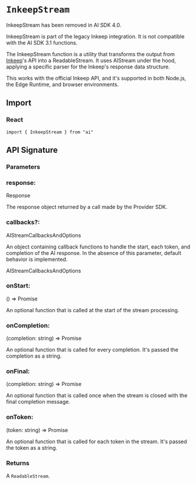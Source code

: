 # `InkeepStream`

InkeepStream has been removed in AI SDK 4.0.

InkeepStream is part of the legacy Inkeep integration. It is not compatible
with the AI SDK 3.1 functions.

The InkeepStream function is a utility that transforms the output from [Inkeep](https://inkeep.com)'s API into a ReadableStream. It uses AIStream under the hood, applying a specific parser for the Inkeep's response data structure.

This works with the official Inkeep API, and it's supported in both Node.js, the Edge Runtime, and browser environments.

## Import

### React

```
import { InkeepStream } from "ai"
```

## API Signature

### Parameters

### response:

Response

The response object returned by a call made by the Provider SDK.

### callbacks?:

AIStreamCallbacksAndOptions

An object containing callback functions to handle the start, each token, and completion of the AI response. In the absence of this parameter, default behavior is implemented.

AIStreamCallbacksAndOptions

### onStart:

() => Promise<void>

An optional function that is called at the start of the stream processing.

### onCompletion:

(completion: string) => Promise<void>

An optional function that is called for every completion. It's passed the completion as a string.

### onFinal:

(completion: string) => Promise<void>

An optional function that is called once when the stream is closed with the final completion message.

### onToken:

(token: string) => Promise<void>

An optional function that is called for each token in the stream. It's passed the token as a string.

### Returns

A `ReadableStream`.
